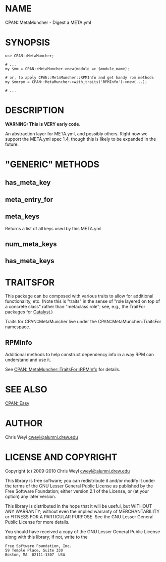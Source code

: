 # NAME

CPAN::MetaMuncher - Digest a META.yml

# SYNOPSIS

    use CPAN::MetaMuncher;

    # ...
    my $mm = CPAN::MetaMuncher->new(module => $module_name);

    # or, to apply CPAN::MetaMuncher::RPMInfo and get handy rpm methods
    my $mmrpm = CPAN::MetaMuncher->with_traits('RPMInfo')->new(...);

    # ...

# DESCRIPTION

__WARNING: This is VERY early code.__

An abstraction layer for META.yml, and possibly others.  Right now we support
the META.yml spec 1.4, though this is likely to be expanded in the future.

# "GENERIC" METHODS

## has_meta_key

## meta_entry_for

## meta_keys

Returns a list of all keys used by this META.yml.

## num_meta_keys

## has_meta_keys

# TRAITSFOR

This package can be composed with various traits to allow for additional
functionality, etc.  (Note this is "traits" in the sense of "role layered on
top of a concrete class" rather than "metaclass role"; see, e.g., the TraitFor
packages for [Catalyst](http://search.cpan.org/perldoc?Catalyst).)

Traits for CPAN::MetaMuncher live under the CPAN::MetaMuncher::TraitsFor
namespace.

## RPMInfo

Additional methods to help construct dependency info in a way RPM can
understand and use it.

See [CPAN::MetaMuncher::TraitsFor::RPMInfo](http://search.cpan.org/perldoc?CPAN::MetaMuncher::TraitsFor::RPMInfo) for details.



# SEE ALSO

[CPAN::Easy](http://search.cpan.org/perldoc?CPAN::Easy)

# AUTHOR

Chris Weyl  <cweyl@alumni.drew.edu>



# LICENSE AND COPYRIGHT

Copyright (c) 2009-2010 Chris Weyl <cweyl@alumni.drew.edu>

This library is free software; you can redistribute it and/or
modify it under the terms of the GNU Lesser General Public
License as published by the Free Software Foundation; either
version 2.1 of the License, or (at your option) any later version.

This library is distributed in the hope that it will be useful,
but WITHOUT ANY WARRANTY; without even the implied warranty of
MERCHANTABILITY or FITNESS FOR A PARTICULAR PURPOSE.  See the GNU
Lesser General Public License for more details.

You should have received a copy of the GNU Lesser General Public
License along with this library; if not, write to the

    Free Software Foundation, Inc.
    59 Temple Place, Suite 330
    Boston, MA  02111-1307  USA